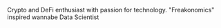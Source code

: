 Crypto and DeFi enthusiast with passion for technology. "Freakonomics" inspired wannabe Data Scientist
<!---
darvinrio/darvinrio is a ✨ special ✨ repository because its `README.md` (this file) appears on your GitHub profile.
You can click the Preview link to take a look at your changes.
--->
